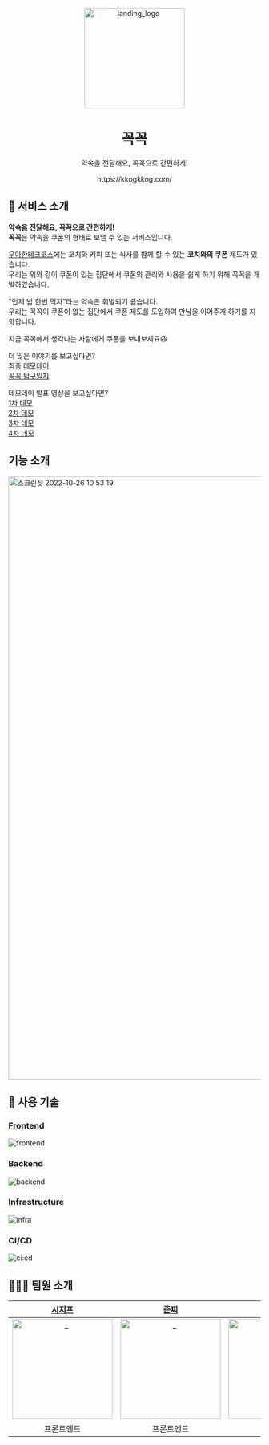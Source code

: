 <p align="middle"><img width="200" alt="landing_logo" src="https://user-images.githubusercontent.com/76774809/185396542-5f13e121-2fc9-472f-80c5-8ceb90e76844.PNG">
</p>
<h1 align="middle">꼭꼭</h1>
<p align="middle">약속을 전달해요, 꼭꼭으로 간편하게!</p>
<p align="middle">https://kkogkkog.com/</p>

## 🥇 서비스 소개
**약속을 전달해요, 꼭꼭으로 간편하게!**  
**꼭꼭**은 약속을 쿠폰의 형태로 보낼 수 있는 서비스입니다.

[우아한테크코스](https://github.com/woowacourse)에는 코치와 커피 또는 식사를 함께 할 수 있는 **코치와의 쿠폰** 제도가 있습니다.  
우리는 위와 같이 쿠폰이 있는 집단에서 쿠폰의 관리와 사용을 쉽게 하기 위해 꼭꼭을 개발하였습니다.

"언제 밥 한번 먹자"라는 약속은 휘발되기 쉽습니다.  
우리는 꼭꼭이 쿠폰이 없는 집단에서 쿠폰 제도를 도입하여 만남을 이어주게 하기를 지향합니다.

지금 꼭꼭에서 생각나는 사람에게 쿠폰을 보내보세요😃

더 많은 이야기를 보고싶다면?  
[최종 데모데이](https://sites.google.com/woowahan.com/woowacourse-demo-4th/프로젝트/꼭꼭)  
[꼭꼭 탐구일지](https://github.com/woowacourse-teams/2022-kkogkkog/wiki/%EA%BC%AD%EA%BC%AD%EC%9D%98-%ED%83%90%EA%B5%AC%EC%9D%BC%EC%A7%80)  

데모데이 발표 영상을 보고싶다면?  
[1차 데모](https://youtu.be/AD5pNHNMyrA)  
[2차 데모](https://youtu.be/QVOQI4lYX6Y)  
[3차 데모](https://youtu.be/N5IB9lCsjbI)  
[4차 데모](https://youtu.be/6jtsyPbm8CM)

## 기능 소개
<img width="1201" alt="스크린샷 2022-10-26 10 53 19" src="https://user-images.githubusercontent.com/76774809/197916634-5ae11239-d07e-4d20-9fdd-00913bcb5ae0.png">  

## 🎯 사용 기술

### Frontend
![frontend](https://user-images.githubusercontent.com/76774809/197915536-fbc8726e-2093-47ba-9cb0-c76b671accb1.png)

### Backend
![backend](https://user-images.githubusercontent.com/76774809/197915562-d62457b8-1b92-4122-9ff6-2222b0ccca48.png)

### Infrastructure
![infra](https://user-images.githubusercontent.com/73531614/200893249-5b9f1cca-b7c7-497c-a229-55a6eea7d982.png)

### CI/CD
![ci:cd](https://user-images.githubusercontent.com/76774809/197916408-938508b9-5273-4b21-b4d3-874079a590d9.png)

## 🧑🏻‍💻 팀원 소개

|            [시지프](https://github.com/euijinkk)             |            [준찌](https://github.com/juunzzi)             |             [아서](https://github.com/Hyunta)             |             [정](https://github.com/bugoverdose)             |              [루키](https://github.com/Wishoon)               |             [레오](https://github.com/DWL21)
| :----------------------------------------------------------: | :----------------------------------------------------------: | :----------------------------------------------------------: | :----------------------------------------------------------: | :----------------------------------------------------------: | :----------------------------------------------------------:
| <img src="https://avatars.githubusercontent.com/u/24906022?v=4" width=200px alt="_"/> | <img src="https://avatars.githubusercontent.com/u/78349600?v=4" width=200px alt="_"/> | <img src="https://avatars.githubusercontent.com/u/75936123?v=4" width=200px alt="_"/> | <img src="https://avatars.githubusercontent.com/u/73531614?v=4" width=200px alt="_"> | <img src="https://avatars.githubusercontent.com/u/48710213?v=4" width=200px alt="_"> | <img src="https://avatars.githubusercontent.com/u/76774809?v=4" width=200px alt="_">
|                          프론트엔드                         |                          프론트엔드                         |                           백엔드                           |                           백엔드                           |                           백엔드                           |                           백엔드                   

